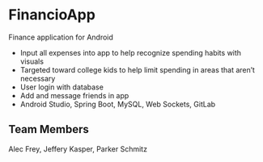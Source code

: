 # FinancioApp
Finance application for Android

- Input all expenses into app to help recognize spending habits with visuals
- Targeted toward college kids to help limit spending in areas that aren’t necessary 
- User login with database
- Add and message friends in app
- Android Studio, Spring Boot, MySQL, Web Sockets, GitLab

## Team Members
Alec Frey, 
Jeffery Kasper, 
Parker Schmitz
